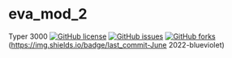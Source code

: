# eva_mod_2
Typer 3000
[![GitHub license](https://img.shields.io/github/license/Mauriciovr7/eva_mod_2?color=orange&label=Clasificación&logo=plastic&logoColor=green&style=plastic)](https://github.com/Mauriciovr7/eva_mod_2)
[![GitHub issues](https://img.shields.io/github/issues/Mauriciovr7/eva_mod_2)](https://github.com/Mauriciovr7/eva_mod_2/issues)
[![GitHub forks](https://img.shields.io/github/forks/Mauriciovr7/eva_mod_2?style=plastic)](https://github.com/Mauriciovr7/eva_mod_2/network)
(https://img.shields.io/badge/last_commit-June 2022-blueviolet)

